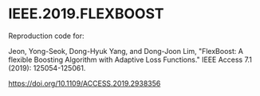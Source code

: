 # IEEE.2019.FLEXBOOST
Reproduction code for:

Jeon, Yong-Seok, Dong-Hyuk Yang, and Dong-Joon Lim, "FlexBoost: A flexible Boosting Algorithm with Adaptive Loss Functions." IEEE Access 7.1 (2019): 125054-125061.

https://doi.org/10.1109/ACCESS.2019.2938356
